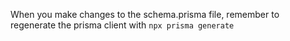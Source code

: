 When you make changes to the schema.prisma file, remember to regenerate the prisma client with `npx prisma generate`
